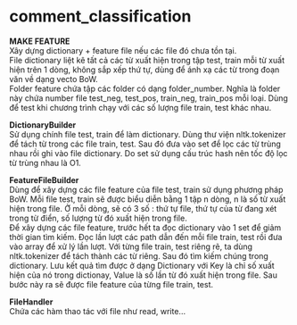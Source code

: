 <strong><h1>comment_classification</h1></strong> 

<strong>MAKE FEATURE</strong><br>
Xây dựng dictionary + feature file nếu các file đó chưa tồn tại.<br>
File dictionary liệt kê tất cả các từ xuất hiện trong tập test, train mỗi từ xuất hiện trên 1 dòng, không sắp xếp thứ tự, dùng để ánh xạ các từ trong đoạn văn về dạng vecto BoW. <br>
Folder feature chứa tập các folder có dạng folder_number. Nghĩa là folder này chứa number file test_neg, test_pos, train_neg, train_pos mỗi loại. Dùng để test khi chương trình chạy với các số lượng file train, test khác nhau. <br>

<strong>DictionaryBuilder</strong><br>
Sử dụng chính file test, train để làm dictionary. Dùng thư viện nltk.tokenizer để tách từ trong các file train, test. Sau đó đưa vào set để lọc các từ trùng nhau rồi ghi vào file dictionary. Do set sử dụng cấu trúc hash nên tốc độ lọc từ trùng nhau là O1.<br>

<strong>FeatureFileBuilder</strong><br>
Dùng để xây dựng các file feature của file test, train sử dụng phương pháp BoW. Mỗi file test, train sẽ được biểu diễn bằng 1 tập n dòng, n là số từ xuất hiện trong file. Ở mỗi dòng, sẽ có 3 số : thứ tự file, thứ tự của từ đang xét trong từ điển, số lượng từ đó xuất hiện trong file. <br>
Để xây dựng các file feature, trước hết ta đọc dictionary vào 1 set để giảm thời gian tìm kiếm. Đọc lần lượt các path dẫn đến mỗi file train, test rồi đưa vào array để xử lý lần lượt. Với từng file train, test riêng rẽ, ta dùng nltk.tokenizer để tách thành các từ riêng. Sau đó tìm kiếm chúng trong dictionary. Lưu kết quả tìm được ở dạng Dictionary với Key là chỉ số xuất hiện của nó trong dictionay, Value là số lần từ đó xuất hiện trong file. Sau bước này ra sẽ được file feature của từng file train, test.

<strong>FileHandler</strong><br>
Chứa các hàm thao tác với file như read, write... 
